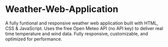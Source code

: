 # Weather-Web-Application
A fully funtional and responsive weather web application built with HTML, CSS & JavaScript. Uses the free Open Meteo API (no API key) to deliver real time temperature and wind data. Fully responsive, customizable, and optimized for performance.
